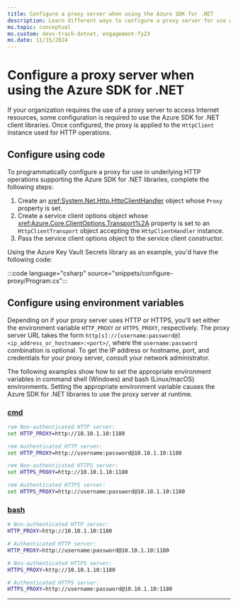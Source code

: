 ```yaml
---
title: Configure a proxy server when using the Azure SDK for .NET 
description: Learn different ways to configure a proxy server for use with the Azure SDK for .NET client libraries.
ms.topic: conceptual
ms.custom: devx-track-dotnet, engagement-fy23
ms.date: 11/15/2024
---
```


# Configure a proxy server when using the Azure SDK for .NET

If your organization requires the use of a proxy server to access Internet resources, some configuration is required to use the Azure SDK for .NET client libraries. Once configured, the proxy is applied to the `HttpClient` instance used for HTTP operations.

## Configure using code

To programmatically configure a proxy for use in underlying HTTP operations supporting the Azure SDK for .NET libraries, complete the following steps:

1. Create an <xref:System.Net.Http.HttpClientHandler> object whose `Proxy` property is set.
1. Create a service client options object whose <xref:Azure.Core.ClientOptions.Transport%2A> property is set to an `HttpClientTransport` object accepting the `HttpClientHandler` instance.
1. Pass the service client options object to the service client constructor.

Using the Azure Key Vault Secrets library as an example, you'd have the following code:

:::code language="csharp" source="snippets/configure-proxy/Program.cs":::

## Configure using environment variables

Depending on if your proxy server uses HTTP or HTTPS, you'll set either the environment variable `HTTP_PROXY` or `HTTPS_PROXY`, respectively. The proxy server URL takes the form `http[s]://[username:password@]<ip_address_or_hostname>:<port>/`, where the `username:password` combination is optional. To get the IP address or hostname, port, and credentials for your proxy server, consult your network administrator.

The following examples show how to set the appropriate environment variables in command shell (Windows) and bash (Linux/macOS) environments. Setting the appropriate environment variable causes the Azure SDK for .NET libraries to use the proxy server at runtime.

### [cmd](#tab/cmd)

```cmd
rem Non-authenticated HTTP server:
set HTTP_PROXY=http://10.10.1.10:1180

rem Authenticated HTTP server:
set HTTP_PROXY=http://username:password@10.10.1.10:1180

rem Non-authenticated HTTPS server:
set HTTPS_PROXY=http://10.10.1.10:1180

rem Authenticated HTTPS server:
set HTTPS_PROXY=http://username:password@10.10.1.10:1180
```

### [bash](#tab/bash)

```bash
# Non-authenticated HTTP server:
HTTP_PROXY=http://10.10.1.10:1180

# Authenticated HTTP server:
HTTP_PROXY=http://username:password@10.10.1.10:1180

# Non-authenticated HTTPS server:
HTTPS_PROXY=http://10.10.1.10:1180

# Authenticated HTTPS server:
HTTPS_PROXY=http://username:password@10.10.1.10:1180
```

---
